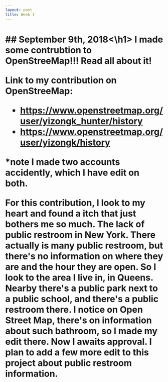 ```yaml
---
layout: post
title: Week 1
---
```



<h1>## September 9th, 2018<\h1>
I made some contrubtion to OpenStreeMap!!! Read all about it!


Link to my contribution on OpenStreeMap: 
- <https://www.openstreetmap.org/user/yizongk_hunter/history>
- <https://www.openstreetmap.org/user/yizongk/history>

*note I made two accounts accidently, which I have edit on both.

For this contribution, I look to my heart and found a itch that just bothers me so much. The lack of public restroom in New York. There actually is many public restroom, but there's no information on where they are and the hour they are open. So I look to the area I live in, in Queens. Nearby there's a public park next to a public school, and there's a public restroom there. I notice on Open Street Map, there's on information about such bathroom, so I made my edit there. Now I awaits approval. I plan to add a few more edit to this project about public restroom information.



